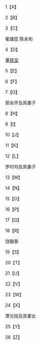 1【A】

2【B】

3【C】

崔雄昆 陈永和 

4【D】

[董铁宝](https://github.com/fxjnb/fxjnb/blob/master/C/%E8%91%A3%E9%93%81%E5%AE%9D.md)

5【E】

6【F】

7【G】

郭永怀及其妻子

8【H】

9【I】

10【J】

11【K】

12【L】

罗时均及其妻子

13【M】

14【N】

15【O】

16【P】

17【Q】

18【R】

饶毓泰

19【S】

20【T】

21【U】

22【V】

23【W】

24【X】

萧光琰及其妻女

25【Y】

26【Z】
